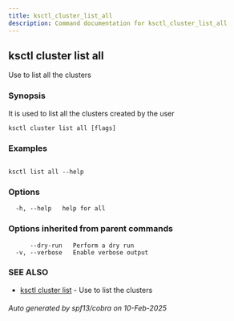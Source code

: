 ```yaml
---
title: ksctl_cluster_list_all
description: Command documentation for ksctl_cluster_list_all
---
```


## ksctl cluster list all

Use to list all the clusters

### Synopsis

It is used to list all the clusters created by the user

```
ksctl cluster list all [flags]
```

### Examples

```

ksctl list all --help

```

### Options

```
  -h, --help   help for all
```

### Options inherited from parent commands

```
      --dry-run   Perform a dry run
  -v, --verbose   Enable verbose output
```

### SEE ALSO

* [ksctl cluster list](ksctl_cluster_list.md)	 - Use to list the clusters

###### Auto generated by spf13/cobra on 10-Feb-2025

